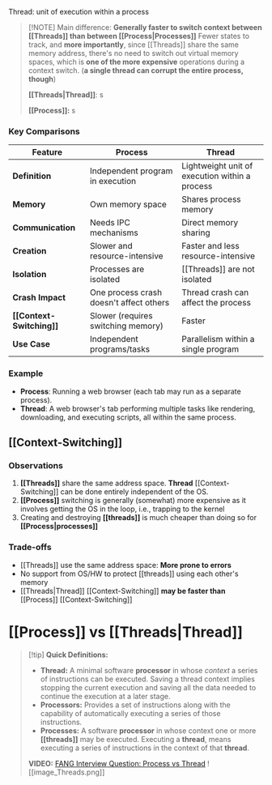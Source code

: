 Thread: unit of execution within a process
> [!NOTE] Main difference: **Generally faster to switch context between [[Threads]] than between [[Process|Processes]]** 
> Fewer states to track, and **more importantly**, since [[Threads]] share the same memory address, there's no need to switch out virtual memory spaces, which is **one of the more expensive** operations during a context switch. (**a single thread can corrupt the entire process, though**)
> 
> **[[Threads|Thread]]**:
> s
> 
> **[[Process]]:**
> s
### **Key Comparisons**

| Feature               | Process                                 | Thread                                         |
| --------------------- | --------------------------------------- | ---------------------------------------------- |
| **Definition**        | Independent program in execution        | Lightweight unit of execution within a process |
| **Memory**            | Own memory space                        | Shares process memory                          |
| **Communication**     | Needs IPC mechanisms                    | Direct memory sharing                          |
| **Creation**          | Slower and resource-intensive           | Faster and less resource-intensive             |
| **Isolation**         | Processes are isolated                  | [[Threads]] are not isolated                       |
| **Crash Impact**      | One process crash doesn't affect others | Thread crash can affect the process            |
| **[[Context-Switching]]** | Slower (requires switching memory)      | Faster                                         |
| **Use Case**          | Independent programs/tasks              | Parallelism within a single program            |
### **Example**
- **Process**: Running a web browser (each tab may run as a separate process).
- **Thread**: A web browser's tab performing multiple tasks like rendering, downloading, and executing scripts, all within the same process.
## [[Context-Switching]]
### Observations
1. **[[Threads]]** share the same address space. **Thread** [[Context-Switching]] can be done entirely independent of the OS.
2. **[[Process]]** switching is generally (somewhat) more expensive as it involves getting the OS  in the loop, i.e., trapping to the kernel
3. Creating and destroying **[[threads]]** is much cheaper than doing so for **[[Process|processes]]**
### Trade-offs
- [[Threads]] use the same address space: **More prone to errors**
- No support from OS/HW to protect [[threads]] using each other's memory
- [[Threads|Thread]] [[Context-Switching]] **may be faster than** [[Process]] [[Context-Switching]]

# [[Process]] vs [[Threads|Thread]]
> [!tip] **Quick Definitions:** 
> - **Thread:** A minimal software **processor** in whose *context* a series of instructions can be executed. Saving a thread context implies stopping the current execution and saving all the data needed to continue the execution at a later stage.
> - **Processors:** Provides a set of instructions along with the capability of automatically executing a series of those instructions.
> - **Processes:** A software **processor** in whose context one or more **[[threads]]** may be executed. Executing a **thread**, means executing a series of instructions in the context of that **thread**.
>
>**VIDEO:** [FANG Interview Question: Process vs Thread](https://www.youtube.com/watch?v=4rLW7zg21gI)
> ![[image_Threads.png]]